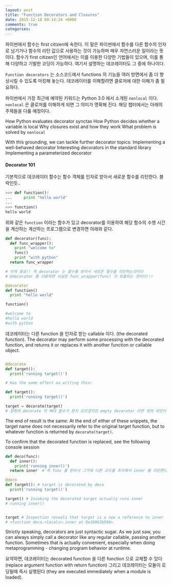 ```yaml
---
layout: post
title: "Function Decorators and Closures"
date: 2015-12-18 09:14:24 +0000
comments: true
categories: 
---
```


파이썬에서 함수는 first citizen에 속한다. 이 말은 파이썬에서 함수를 다른 함수의 인자로 넘기거나 함수의 리턴 값으로 사용하는 것이 가능하며 매우 자연스러운 일이라는 뜻이다. 함수가 first citizen인 언어에서는 이를 이용한 다양한 기법들이 있으며, 이를 통해 다양하고 기발한 코딩이 가능하다. 여기서 설명하는  데코레이터도 그 중에 하나이다.

`Function decorators` 는 소스코드에서 functions 의 기능을 여러 방면에서 좀 더 향상시킬 수 있도록 마킹해 놓는다. 데코레이터를 이해할려면 클로저에 대한 이해가 좀 필요하다.

파이썬에서 가장 최근에 예약된 키워드는 Python 3.0 에서 소개된 `nonlocal` 이다. `nonlocal` 은 클로저를 이해하게 되면 그 의미가 명확해 진다. 해당 챕터에서는 아래의 주제들을 다룰 예정이다.

How Python evaluates decorator synctax
How Python decides whether a variable is local
Why closures exist and how they work
What problem is solved by `nonlocal`

With this grounding, we can tackle further decorator topics:
Implementing a well-behaved decorator
Interesting decorators in the standard library
Implementing a parameterized decorator


#### Decorator 101

기본적으로 데코레이터 함수는 함수 객체를 인자로 받아서 새로운 함수를 리턴한다. 블락인듯..

```python
>>> def function():
...     print "hello world"
...
>>> function()
hello world
```

위와 같은 `function` 이라는 함수가 있고 decorator를 이용하여 해당 함수의 수행 시간을 계산하는 계산하는 프로그램으로 변경하면 아래와 같다.

```python
def decorator(func):
  def func_wrapper():
    print "welcome to"
    func()
    print "with python"
  return func_wrapper

# 이게 중요!! 즉 decorator 는 함수를 받아서 새로운 함수를 리턴하는것이다
# @decorator 를 사용하면 사실은 func_wrapper(func) 가 호출되는 것이다!!!

@decorator
def function()
  print "hello world"

function()

#welcome to
#hello world
#with python
```

데코레이터는 다른 function 을 인자로 받는 callable 이다. (the decorated function). The decorator may perform some processing with the decorated function, and returns it or replaces it with another function or callable object.

```python

@decorate
def target():
  print('running target()')

# Has the same effect as writing this:

def target():
  print('running target()')

target = decorate(target)
# 정확히 decorate 의 뼈대 함수가 뭔지 모르겠지만 empty decorator 라면 위의 라인이 이해가 됨
```

The end of result is the same: At the end of either of these snippets, the target name does not necessarily refer to the original target function, but to whatever function is returned by `decorate(target)`.

To confirm that the decorated function is replaced, see the following console session
```python
def deco(func):
  def inner():
    print('running inner()')
  return inner  # 즉 func 를 받아서 그거에 다른 코드를 추가해서 inner 를 리턴한다!!!

@deco
def target(): # target is decorated by deco
  print('running target()')

target() # Invoking the decorated target actually runs inner
# running inner()


target # Inspection reveals that target is a now a reference to inner
# <function deco.<locals>.inner at 0x10063b598>
```

Strictly speaking, decorators are just syntactic sugar. As we just saw, you can always simply call a decorator like any regular callable, passing another function. Sometimes that is actually convenient, especially when doing metaprogramming - changing program behavior at runtime.

요약하면, 데코레이터는 decorated function 을 다른 function 으로 교체할 수 있다(replace argument function with return function) 그리고 데코레이터는 모듈이 로딩될때 즉시 실행된다 (they are executed immediately when a module is loaded).



